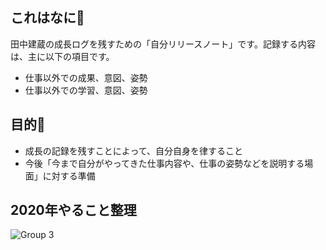## これはなに🤔

田中建蔵の成長ログを残すための「自分リリースノート」です。記録する内容は、主に以下の項目です。

- 仕事以外での成果、意図、姿勢
- 仕事以外での学習、意図、姿勢

## 目的🏹

- 成長の記録を残すことによって、自分自身を律すること
- 今後「今まで自分がやってきた仕事内容や、仕事の姿勢などを説明する場面」に対する準備

## 2020年やること整理

![Group 3](https://user-images.githubusercontent.com/33926355/72662068-894dce00-3a25-11ea-997f-d80976bc8b17.png)
